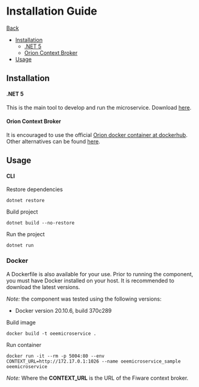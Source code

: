 # Installation Guide

[Back](/README.md#install)

-   [Installation](#installation)
    -   [.NET 5](#dotnet)
    -   [Orion Context Broker](#orion-context-broker)
-   [Usage](#usage)


## Installation

#### .NET 5

This is the main tool to develop and run the microservice.
Download [here](https://dotnet.microsoft.com/download/dotnet/5.0).

#### Orion Context Broker

It is encouraged to use the official [Orion docker container at dockerhub](https://hub.docker.com/r/fiware/orion/). Other alternatives can be found [here](https://fiware-orion.readthedocs.io/en/master/admin/install/index.html#installing-orion).

## Usage

#### CLI

Restore dependencies
```
dotnet restore
```

Build project
```
dotnet build --no-restore
```

Run the project
```
dotnet run
```

### Docker

A Dockerfile is also available for your use. Prior to running the component, you must have Docker installed on your host. It is recommended to download the latest versions.

*Note:* the component was tested using the following versions:
* Docker version 20.10.6, build 370c289

Build image
```
docker build -t oeemicroservice .
```

Run container
```
docker run -it --rm -p 5004:80 --env CONTEXT_URL=http://172.17.0.1:1026 --name oeemicroservice_sample oeemicroservice
```
*Note:* Where the **CONTEXT_URL** is the URL of the Fiware context broker.
